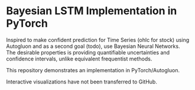 # Bayesian LSTM Implementation in PyTorch

Inspired to make confident prediction for Time Series (ohlc for stock) using Autogluon and as a second goal (todo), use Bayesian Neural Networks.  
The desirable properties is providing quantifiable uncertainties and confidence intervals, unlike equivalent frequentist methods.

This repository demonstrates an implementation in PyTorch/Autogluon.

Interactive visualizations have not been transferred to GitHub. 
